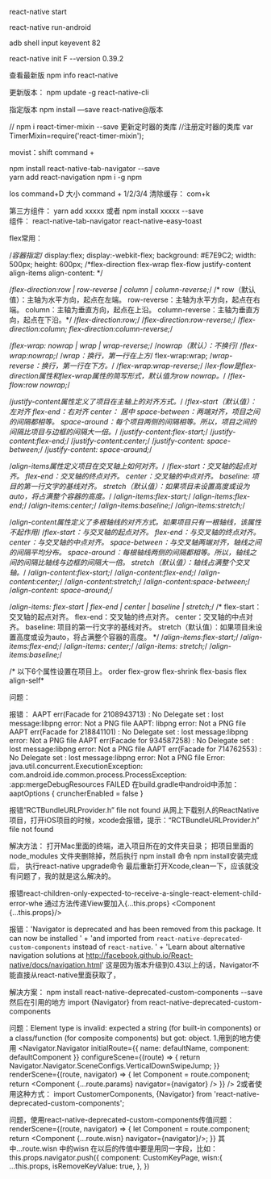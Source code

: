 react-native start

react-native run-android

adb shell input keyevent 82

react-native init F --version 0.39.2

查看最新版
npm info react-native

更新版本：
npm update -g react-native-cli

指定版本
npm install —save react-native@版本

// npm i react-timer-mixin --save 更新定时器的类库
//注册定时器的类库
var TimerMixin=require('react-timer-mixin');

movist：shift command +

npm install react-native-tab-navigator --save  
yarn add  react-navigation
npm i -g npm 



Ios  command+D 
大小 command + 1/2/3/4
清除缓存： com+k


第三方组件：
yarn add  xxxxx
或者
npm install xxxxx --save  
组件：
react-native-tab-navigator
react-native-easy-toast



flex常用：

/*容器指定*/
display:flex;
display:-webkit-flex;
background: #E7E9C2;
width: 500px;
height: 600px;
/*flex-direction
flex-wrap
flex-flow
justify-content
align-items
align-content: */

/*flex-direction:row | row-reverse | column | column-reverse;*/
/*	row（默认值）：主轴为水平方向，起点在左端。
row-reverse：主轴为水平方向，起点在右端。
column：主轴为垂直方向，起点在上沿。
column-reverse：主轴为垂直方向，起点在下沿。*/
/*flex-direction:row;*/
/*flex-direction:row-reverse;*/
/*flex-direction:column;
flex-direction:column-reverse;*/

/*flex-wrap: nowrap | wrap | wrap-reverse;*/
/*nowrap（默认）：不换行*/
/*flex-wrap:nowrap;*/
/*wrap：换行，第一行在上方*/
flex-wrap:wrap;
/*wrap-reverse：换行，第一行在下方。*/
/*flex-wrap:wrap-reverse;*/
/*lex-flow是flex-direction属性和flex-wrap属性的简写形式，默认值为row nowrap。*/
/*flex-flow:row nowrap;*/

/*justify-content属性定义了项目在主轴上的对齐方式。*/
/*flex-start（默认值）：左对齐
flex-end：右对齐
center： 居中
space-between：两端对齐，项目之间的间隔都相等。
space-around：每个项目两侧的间隔相等。所以，项目之间的间隔比项目与边框的间隔大一倍。*/
/*justify-content:flex-start;*/
/*justify-content:flex-end;*/
/*justify-content:center;*/
/*justify-content: space-between;*/
/*justify-content: space-around;*/


/*align-items属性定义项目在交叉轴上如何对齐。*/
/*flex-start：交叉轴的起点对齐。
flex-end：交叉轴的终点对齐。
center：交叉轴的中点对齐。
baseline: 项目的第一行文字的基线对齐。
stretch（默认值）：如果项目未设置高度或设为auto，将占满整个容器的高度。*/
/*align-items:flex-start;*/
/*align-items:flex-end;*/
/*align-items:center;*/
/*align-items:baseline;*/
/*align-items:stretch;*/


/*align-content属性定义了多根轴线的对齐方式。如果项目只有一根轴线，该属性不起作用*/
/*flex-start：与交叉轴的起点对齐。
flex-end：与交叉轴的终点对齐。
center：与交叉轴的中点对齐。
space-between：与交叉轴两端对齐，轴线之间的间隔平均分布。
space-around：每根轴线两侧的间隔都相等。所以，轴线之间的间隔比轴线与边框的间隔大一倍。
stretch（默认值）：轴线占满整个交叉轴。*/
/*align-content:flex-start;*/
/*align-content:flex-end;*/
/*align-content:center;*/
/*align-content:stretch;*/
/*align-content:space-between;*/
/*align-content: space-around;*/

/*align-items: flex-start | flex-end | center | baseline | stretch;*/
/*	flex-start：交叉轴的起点对齐。
flex-end：交叉轴的终点对齐。
center：交叉轴的中点对齐。
baseline: 项目的第一行文字的基线对齐。
stretch（默认值）：如果项目未设置高度或设为auto，将占满整个容器的高度。 */
/*align-items:flex-start;*/
/*align-items:flex-end;*/
/*align-items: center;*/
/*align-items: stretch;*/
/*align-items:baseline;*/

/*
以下6个属性设置在项目上。
order
flex-grow
flex-shrink
flex-basis
flex
align-self*

问题：

报错：
	AAPT err(Facade for 2108943713) : No Delegate set : lost message:libpng error: Not a PNG file
	AAPT: libpng error: Not a PNG file
	AAPT err(Facade for 218841101) : No Delegate set : lost message:libpng error: Not a PNG file
	AAPT err(Facade for 934587258) : No Delegate set : lost message:libpng error: Not a PNG file
	AAPT err(Facade for 714762553) : No Delegate set : lost message:libpng error: Not a PNG file
	Error: java.util.concurrent.ExecutionException: com.android.ide.common.process.ProcessException: 
	:app:mergeDebugResources FAILED
在build.gradle中android中添加：
 aaptOptions { cruncherEnabled = false   }



报错“RCTBundleURLProvider.h” file not found
从网上下载别人的ReactNative项目，打开iOS项目的时候，xcode会报错，提示：“RCTBundleURLProvider.h” file not found

解决方法：
打开Mac里面的终端，进入项目所在的文件夹目录；
把项目里面的 node_modules 文件夹删除掉，然后执行 npm install 命令
npm install安装完成后， 执行react-native upgrade命令
最后重新打开Xcode,clean一下，应该就没有问题了，我的就是这么解决的。


报错react-children-only-expected-to-receive-a-single-react-element-child-error-whe
通过方法传递View要加入{...this.props}
 <Component {...this.props}/>


报错：'Navigator is deprecated and has been removed from this package. It can now be installed ' +
'and imported from `react-native-deprecated-custom-components` instead of `react-native`. ' +
'Learn about alternative navigation solutions at http://facebook.github.io/React-native/docs/navigation.html'
这是因为版本升级到0.43以上的话，Navigator不能直接从react-native里面获取了，

解决方案：
npm install react-native-deprecated-custom-components
--save
然后在引用的地方
import {Navigator}
from react-native-deprecated-custom-components

问题：Element type is invalid: expected a string (for built-in components) or a class/function (for composite components) 
but got: object.
1.用到的地方使用
<Navigator.Navigator
initialRoute={{ name: defaultName, component: defaultComponent }}
configureScene={(route) => {
return Navigator.Navigator.SceneConfigs.VerticalDownSwipeJump;
}}
renderScene={(route, navigator) => {
let Component = route.component;
return <Component {...route.params} navigator={navigator} />
}} />
2或者使用这种方式：
import CustomerComponents, {Navigator} 
from 'react-native-deprecated-custom-components';
<Navigator></Navigator>


问题，使用react-native-deprecated-custom-components传值问题：
renderScene={(route, navigator) => {
let Component = route.component;
return <Component {...route.wisn} navigator={navigator}/>;
}}
其中...route.wisn 中的wisn 在以后的传值中要是用同一字段，比如：
this.props.navigator.push({
component: CustomKeyPage,
wisn:{
...this.props,
isRemoveKeyValue: true,
},
})
